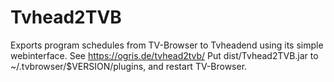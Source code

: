Tvhead2TVB
==========

Exports program schedules from TV-Browser to Tvheadend using its simple webinterface. See https://ogris.de/tvhead2tvb/
Put dist/Tvhead2TVB.jar to ~/.tvbrowser/$VERSION/plugins, and restart TV-Browser.
